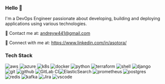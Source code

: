 ### Hello 👋

I'm a DevOps Engineer passionate about developing, building and deploying applications using various technologies. 

📝 Contact me at: andreyw441@gmail.com

📝 Connect with me at: https://www.linkedin.com/in/asotora/

### Tech Stack

![aws](https://img.shields.io/badge/AWS%20-%23FF9900.svg?&style=for-the-badge&logo=amazon-aws&logoColor=white) ![azure](https://img.shields.io/badge/Microsoft_Azure-0089D6?style=for-the-badge&logo=microsoft-azure&logoColor=white) ![k8s](https://img.shields.io/badge/kubernetes%20-%23326ce5.svg?&style=for-the-badge&logo=kubernetes&logoColor=white) ![docker](https://img.shields.io/badge/docker-%232496ED.svg?&style=for-the-badge&logo=docker&logoColor=white)  ![python](https://img.shields.io/badge/python%20-%2314354C.svg?&style=for-the-badge&logo=python&logoColor=white) ![terraform](https://img.shields.io/badge/terraform%20-%235835CC.svg?&style=for-the-badge&logo=terraform&logoColor=white) ![shell](https://img.shields.io/badge/Shell_Script-121011?style=for-the-badge&logo=gnu-bash&logoColor=white) ![django](https://img.shields.io/badge/django%20-%23092E20.svg?&style=for-the-badge&logo=django&logoColor=white) ![git](https://img.shields.io/badge/git%20-%23F05033.svg?&style=for-the-badge&logo=git&logoColor=white) ![github](https://img.shields.io/badge/github%20actions%20-%232671E5.svg?&style=for-the-badge&logo=github%20actions&logoColor=white) ![GitLab CI](https://img.shields.io/badge/gitlab%20ci-%23181717.svg?style=for-the-badge&logo=gitlab&logoColor=white)![ElasticSearch](https://img.shields.io/badge/-ElasticSearch-005571?style=for-the-badge&logo=elasticsearch)  ![prometheus](https://img.shields.io/badge/prometheus%20-%23E6522C.svg?&style=for-the-badge&logo=prometheus&logoColor=white) ![postgres](https://img.shields.io/badge/postgres-%23316192.svg?&style=for-the-badge&logo=postgresql&logoColor=white) ![redis](https://img.shields.io/badge/redis%20-%23CC0000.svg?&style=for-the-badge&logo=redis&logoColor=white)   ![kafka](https://img.shields.io/badge/kafka%20-%23000000.svg?&style=for-the-badge&logo=apache%20kafka&logoColor=white) ![Jira](https://img.shields.io/badge/Jira-0052CC?style=for-the-badge&logo=Jira&logoColor=white) ![vscode](https://img.shields.io/badge/Visual_Studio_Code-0078D4?style=for-the-badge&logo=visual%20studio%20code&logoColor=white)

